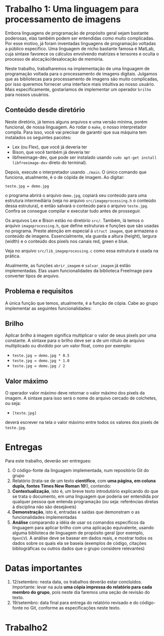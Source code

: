 # Trabalho 1: Uma linguagem para processamento de imagens

Embora linguagens de programação de propósito geral sejam bastante poderosas,
elas também podem ser entendidas como muito complicadas. Por esse motivo, já
foram inventadas linguagens de programação voltadas a público específico. Uma
linguagem de nicho bastante famosa é MatLab, cuja sintaxe favorece os cálculos
envolvendo matrizes e tensores e oculta o processo de alocação/desalocação de
memória.

Neste trabalho, trabalharemos na implementação de uma linguagem de programação
voltada para o processamento de imagens digitais. Julgamos que as bibliotecas
para processamento de imagens são muito complicadas, por isso queremos fornecer
uma interface mais intuitiva ao nosso usuário. Mais especificamente, gostaríamos
de implementar um operador `brilho` para nossos usuários.

## Conteúdo desde diretório
Neste diretório, já temos alguns arquivos e uma versão mínima, porém funcional,
de nossa linguagem. Ao rodar o `make`, o nosso interpretador compila. Para isso,
você vai precisar de garantir que sua máquina tem instalados os seguintes
pacotes:
* Lex (ou Flex), que você já deveria ter
* Bison, que você também já deveria ter
* libfreeimage-dev, que pode ser instalado usando `sudo apt-get install
  libfreeimage-dev` direto do terminal).

Depois, execute o interpretador usando `./main`. O único comando que funciona,
atualmente, é o de cópida de imagem. Ao digitar:

`teste.jpg = demo.jpg`

o programa abrirá o arquivo `demo.jpg`, copiará seu conteúdo para uma estrutura
intermediária (veja no arquivo `src/imageprocessing.h` o conteúdo dessa estrutura), e então
salvará o conteúdo para o arquivo `teste.jpg`. Confira se consegue compilar e
executar tudo antes de prosseguir.

Os arquivos Lex e Bison estão no diretório `src/`. Também, lá temos o arquivo
`imageprocessing.h`, que define estruturas e funções que são usadas no programa.
Preste atenção em especial à `struct imagem`, que armazena o conteúdo de
imagens. Essencialmente, ela guarda a altura (height), largura (width) e o
conteúdo dos pixels nos canais red, green e blue.

Veja no arquivo `src/lib_imageprocessing.c` como essa estrutura é usada na
prática.

Atualmente, as funções `abrir_imagem` e `salvar_imagem` já estão
implementadas. Elas usam funcionalidades da biblioteca FreeImage para converter
tipos de arquivo.

## Problema e requisitos
A única função que temos, atualmente, é a função de cópia. Cabe ao grupo
implementar as seguintes funcionalidades:

## Brilho
Aplicar *brilho* à imagem significa multiplicar o valor de seus pixels por uma
constante. A sintaxe para o brilho deve ser a de um rótulo de arquivo
multiplicado ou dividido por um valor float, como por exemplo:

* `teste.jpg = demo.jpg * 0.5`
* `teste.jpg = demo.jpg * 1.0`
* `teste.jpg = demo.jpg / 2`

## Valor máximo
O operador valor máximo deve retornar o valor máximo dos pixels da imagem. A
sintaxe para isso será o nome do arquivo cercado de colchetes, ou seja:

* `[teste.jpg]`

deverá escrever na tela o valor máximo entre todos os valores dos pixels de
`teste.jpg`.



# Entregas
Para este trabalho, deverão ser entregues:

1. O código-fonte da linguagem implementada, num repositório Git do grupo
1. Relatório (trata-se de um texto **científico**, com **uma página, em coluna dupla, fontes Times New Roman 10**!),
contendo:
  1. **Contextualização**, isto é, um breve texto introdutório explicando do que se
     trata o documento, em uma linguagem que poderia ser entendida por qualquer
     pessoa que entenda programação (ou seja: referências diretas à disciplina
     não são desejáveis)
  1. **Demonstração**, isto é, entradas e saídas que demonstram o as
     funcionalidades implementadas
  1. **Análise** comparando a idéia de usar os comandos específicos da linguagem
     para aplicar brilho com uma aplicação equivalente, usando alguma biblioteca
     de linguagem de propósito geral (por exemplo, `OpenCV`). A análise deve
     se basear em dados reais, e mostrar todos os dados sobre os quais ela se
     baseia (exemplos de código, citações bibliográficas ou outros dados que o
     grupo considere relevantes)


# Datas importantes

1. 12/setembro: nesta data, os trabalhos deverão estar concluídos. Importante:
   levar na aula **uma cópia impressa do relatório para cada membro do grupo**,
   pois neste dia faremos uma seção de revisão do texto.
1. 19/setembro: data final para entrega do relatório revisado e do código-fonte
   no Git, conforme as especificações neste texto.



# Trabalho2
